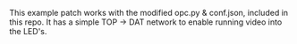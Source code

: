 This example patch works with the modified opc.py & conf.json, included in this repo.
It has a simple TOP -> DAT network to enable running video into the LED's.
